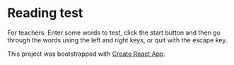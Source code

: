 # Reading test

For teachers. Enter some words to test, click the start button and then go through the words using the left and right keys, or quit with the escape key.

This project was bootstrapped with [Create React App](https://github.com/facebook/create-react-app).
